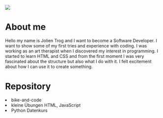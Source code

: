 ![](https://github.com/JolienTrog/Jolien-Trog/blob/41663e813c926967ba05248c62b3fe805233e7d4/aboutme.jpg)

<h1>About me</h1>
Hello my name is Jolien Trog and I want to become a Software Developer. 
I want to show some of my first tries and experience with coding.
I was working as an art therapist when I discovered my interest in programming. 
I started to learn HTML and CSS and from the first moment I was very fascinated about the structure but also what I do with it. I felt excitement about how I can use it to create something.

<h1> Repository </h1>
<li>bike-and-code</li>
<li>kleine Übungen HTML, JavaScript</li>
<li>Python Datenkurs</li>








